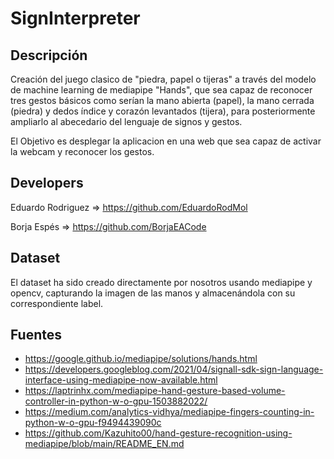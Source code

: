 # SignInterpreter

## Descripción

Creación del juego clasico de "piedra, papel o tijeras" a través del modelo de machine learning de mediapipe "Hands", que sea capaz de reconocer tres gestos básicos como serían la mano abierta (papel), la mano cerrada (piedra) y dedos índice y corazón levantados (tijera), para posteriormente ampliarlo al abecedario del lenguaje de signos y gestos.

El Objetivo es desplegar la aplicacion en una web que sea capaz de activar la webcam y reconocer los gestos.

## Developers

Eduardo Rodriguez => https://github.com/EduardoRodMol

Borja Espés => https://github.com/BorjaEACode

## Dataset

El dataset ha sido creado directamente por nosotros usando mediapipe y opencv, capturando la imagen de las manos y almacenándola con su correspondiente label.

## Fuentes

- https://google.github.io/mediapipe/solutions/hands.html
- https://developers.googleblog.com/2021/04/signall-sdk-sign-language-interface-using-mediapipe-now-available.html
- https://laptrinhx.com/mediapipe-hand-gesture-based-volume-controller-in-python-w-o-gpu-1503882022/
- https://medium.com/analytics-vidhya/mediapipe-fingers-counting-in-python-w-o-gpu-f9494439090c
- https://github.com/Kazuhito00/hand-gesture-recognition-using-mediapipe/blob/main/README_EN.md
